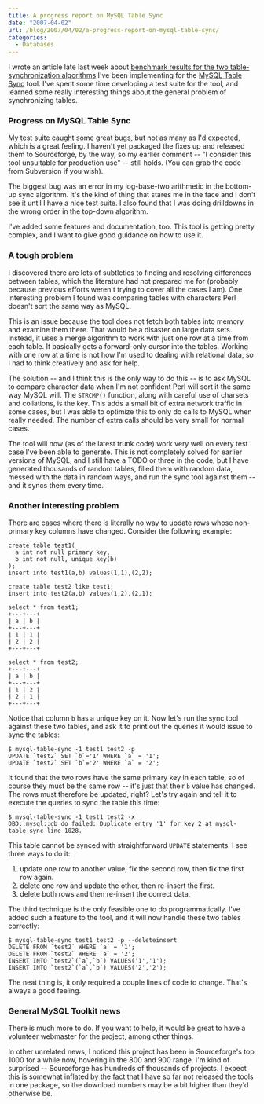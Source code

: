 ```yaml
---
title: A progress report on MySQL Table Sync
date: "2007-04-02"
url: /blog/2007/04/02/a-progress-report-on-mysql-table-sync/
categories:
  - Databases
---
```

I wrote an article late last week about [benchmark results for the two table-synchronization algorithms](/blog/2007/03/30/comparison-of-table-sync-algorithms/) I've been implementing for the [MySQL Table Sync](http://code.google.com/p/maatkit) tool. I've spent some time developing a test suite for the tool, and learned some really interesting things about the general problem of synchronizing tables.

### Progress on MySQL Table Sync

My test suite caught some great bugs, but not as many as I'd expected, which is a great feeling. I haven't yet packaged the fixes up and released them to Sourceforge, by the way, so my earlier comment -- "I consider this tool unsuitable for production use" -- still holds. (You can grab the code from Subversion if you wish).

The biggest bug was an error in my log-base-two arithmetic in the bottom-up sync algorithm. It's the kind of thing that stares me in the face and I don't see it until I have a nice test suite. I also found that I was doing drilldowns in the wrong order in the top-down algorithm.

I've added some features and documentation, too. This tool is getting pretty complex, and I want to give good guidance on how to use it.

### A tough problem

I discovered there are lots of subtleties to finding and resolving differences between tables, which the literature had not prepared me for (probably because previous efforts weren't trying to cover all the cases I am). One interesting problem I found was comparing tables with characters Perl doesn't sort the same way as MySQL.

This is an issue because the tool does not fetch both tables into memory and examine them there. That would be a disaster on large data sets. Instead, it uses a merge algorithm to work with just one row at a time from each table. It basically gets a forward-only cursor into the tables. Working with one row at a time is not how I'm used to dealing with relational data, so I had to think creatively and ask for help.

The solution -- and I think this is the only way to do this -- is to ask MySQL to compare character data when I'm not confident Perl will sort it the same way MySQL will. The `STRCMP()` function, along with careful use of charsets and collations, is the key. This adds a small bit of extra network traffic in some cases, but I was able to optimize this to only do calls to MySQL when really needed. The number of extra calls should be very small for normal cases.

The tool will now (as of the latest trunk code) work very well on every test case I've been able to generate. This is not completely solved for earlier versions of MySQL, and I still have a TODO or three in the code, but I have generated thousands of random tables, filled them with random data, messed with the data in random ways, and run the sync tool against them -- and it syncs them every time.

### Another interesting problem

There are cases where there is literally no way to update rows whose non-primary key columns have changed. Consider the following example:

```
create table test1(
  a int not null primary key,
  b int not null, unique key(b)
);
insert into test1(a,b) values(1,1),(2,2);

create table test2 like test1;
insert into test2(a,b) values(1,2),(2,1);

select * from test1;
+---+---+
| a | b |
+---+---+
| 1 | 1 | 
| 2 | 2 | 
+---+---+

select * from test2;
+---+---+
| a | b |
+---+---+
| 1 | 2 | 
| 2 | 1 | 
+---+---+
```

Notice that column `b` has a unique key on it. Now let's run the sync tool against these two tables, and ask it to print out the queries it would issue to sync the tables:

```
$ mysql-table-sync -1 test1 test2 -p
UPDATE `test2` SET `b`='1' WHERE `a` = '1';
UPDATE `test2` SET `b`='2' WHERE `a` = '2';
```

It found that the two rows have the same primary key in each table, so of course they must be the same row -- it's just that their `b` value has changed. The rows must therefore be updated, right? Let's try again and tell it to execute the queries to sync the table this time:

```
$ mysql-table-sync -1 test1 test2 -x
DBD::mysql::db do failed: Duplicate entry '1' for key 2 at mysql-table-sync line 1028.
```

This table cannot be synced with straightforward `UPDATE` statements. I see three ways to do it:

1.  update one row to another value, fix the second row, then fix the first row again.
2.  delete one row and update the other, then re-insert the first.
3.  delete both rows and then re-insert the correct data.

The third technique is the only feasible one to do programmatically. I've added such a feature to the tool, and it will now handle these two tables correctly:

```
$ mysql-table-sync test1 test2 -p --deleteinsert
DELETE FROM `test2` WHERE `a` = '1';
DELETE FROM `test2` WHERE `a` = '2';
INSERT INTO `test2`(`a`,`b`) VALUES('1','1');
INSERT INTO `test2`(`a`,`b`) VALUES('2','2');
```

The neat thing is, it only required a couple lines of code to change. That's always a good feeling.

### General MySQL Toolkit news

There is much more to do. If you want to help, it would be great to have a volunteer webmaster for the project, among other things.

In other unrelated news, I noticed this project has been in Sourceforge's top 1000 for a while now, hovering in the 800 and 900 range. I'm kind of surprised -- Sourceforge has hundreds of thousands of projects. I expect this is somewhat inflated by the fact that I have so far not released the tools in one package, so the download numbers may be a bit higher than they'd otherwise be.


